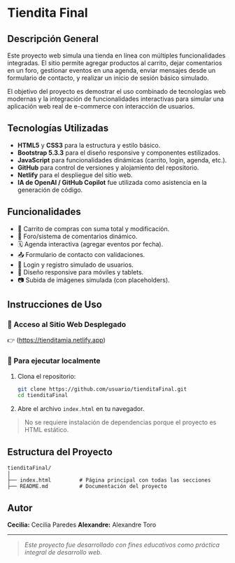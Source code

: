 # Tiendita Final

## Descripción General

Este proyecto web simula una tienda en línea con múltiples funcionalidades integradas. El sitio permite agregar productos al carrito, dejar comentarios en un foro, gestionar eventos en una agenda, enviar mensajes desde un formulario de contacto, y realizar un inicio de sesión básico simulado.

El objetivo del proyecto es demostrar el uso combinado de tecnologías web modernas y la integración de funcionalidades interactivas para simular una aplicación web real de e-commerce con interacción de usuarios.

## Tecnologías Utilizadas

- **HTML5** y **CSS3** para la estructura y estilo básico.
- **Bootstrap 5.3.3** para el diseño responsive y componentes estilizados.
- **JavaScript** para funcionalidades dinámicas (carrito, login, agenda, etc.).
- **GitHub** para control de versiones y alojamiento del repositorio.
- **Netlify** para el despliegue del sitio web.
- **IA de OpenAI / GitHub Copilot** fue utilizada como asistencia en la generación de código.

## Funcionalidades

- 🛒 Carrito de compras con suma total y modificación.
- 💬 Foro/sistema de comentarios dinámico.
- 🗓️ Agenda interactiva (agregar eventos por fecha).
- 📤 Formulario de contacto con validaciones.
- 🔐 Login y registro simulado de usuarios.
- 📱 Diseño responsive para móviles y tablets.
- 📷 Subida de imágenes simulada (con placeholders).

## Instrucciones de Uso

### 🔗 Acceso al Sitio Web Desplegado
👉 (https://tienditamia.netlify.app)

### 🧪 Para ejecutar localmente

1. Clona el repositorio:
   ```bash
   git clone https://github.com/usuario/tienditaFinal.git
   cd tienditaFinal
   ```

2. Abre el archivo `index.html` en tu navegador.

> No se requiere instalación de dependencias porque el proyecto es HTML estático.

## Estructura del Proyecto

```
tienditaFinal/
│
├── index.html         # Página principal con todas las secciones
├── README.md          # Documentación del proyecto
```

## Autor

**Cecilia:** Cecilia Paredes
**Alexandre:** Alexandre Toro

---

> *Este proyecto fue desarrollado con fines educativos como práctica integral de desarrollo web.*
